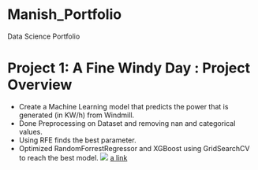 # Manish_Portfolio
Data Science Portfolio

# Project 1: A Fine Windy Day : Project Overview
+ Create a Machine Learning model that predicts the power that is generated (in KW/h) from Windmill.
+ Done Preprocessing on Dataset and removing nan and categorical values.
+ Using RFE finds the best parameter.
+ Optimized RandomForrestRegressor and XGBoost using GridSearchCV to reach the best model.
![](https://github.com/Manish-git-135/Manish_Portfolio/blob/main/image/RandomForestResult.png)
[a link](https://colab.research.google.com/drive/1NnNS-3DgXhE1QOG90SIjf48rfkeMOFKg#scrollTo=QpLwC8Y-6iZU)
